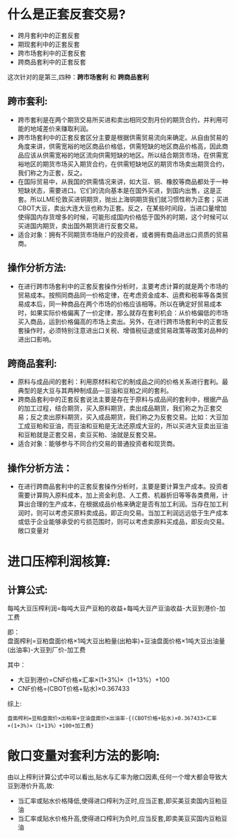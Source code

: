 # 什么是正套反套交易?  
- 跨月套利中的正套反套  
- 期现套利中的正套反套  
- 跨市场套利中的正套反套  
- 跨商品套利中的正套反套  

这次针对的是第三,四种：**跨市场套利**  和 **跨商品套利**
## 跨市套利:
- 跨市套利是在两个期货交易所买进和卖出相同交割月份的期货合约，并利用可能的地域差价来赚取利润。  
- 跨市场套利中的正套反套区分主要是根据供需贸易流向来确定。从自由贸易的角度来讲，供需宽裕的地区商品价格低，供需短缺的地区商品价格高，因此商品应该从供需宽裕的地区流向供需短缺的地区。所以结合期货市场，在供需宽裕地区的期货市场买入期货合约，在供需短缺地区的期货市场卖出期货合约，我们称之为正套，反之。
- 在国际贸易中，从我国的供需情况来讲，如大豆、铜、橡胶等商品都处于一种短缺状态，需要进口。它们的流向基本是在国外买进，到国内出售，这是正套。所以LME伦敦买进铜期货，抛出上海铜期货我们就习惯性称为正套；买进CBOT大豆，卖出大连大豆也称为正套。反之，在某些时间段，当进口量增加使得国内存货增多的时候，可能形成国内价格低于国外的时期，这个时候可以买进国内期货，卖出国外期货进行反套交易。
- 适合对象：拥有不同期货市场账户的投资者，或者拥有商品进出口资质的贸易商。  

## 操作分析方法:  
- 在进行跨市场套利中的正套反套操作分析时，主要考虑计算的就是两个市场的贸易成本。按照同商品同一价格定律，在考虑资金成本、运费和税率等各类贸易成本后，同一种商品在两个市场的价格应该相等。所以在确定好贸易成本时，如果实际价格偏离了一价定律，那么就存在套利机会：从价格偏低的市场买入商品，运到价格偏高的市场上卖出。另外，在进行跨市场套利中的正套反套操作时，必须特别注意进出口关税、增值税征退或贸易政策等政策对品种的进出口影响。  

## 跨商品套利:  
- 原料与成品间的套利：利用原材料和它的制成品之间的价格关系进行套利。最典型的是大豆与其两种制成品—豆油和豆粕之间的套利。  
- 跨商品套利中的正套反套说法主要是存在于原料与成品间的套利中，根据产品的加工过程，结合期货，买入原料期货，卖出成品期货，我们称之为正套交易；反之卖出原料期货，买入成品期货，我们称之为反套交易。比如：大豆加工成豆粕和豆油，而豆油和豆粕是无法还原成大豆的，所以买进大豆卖出豆油和豆粕就是正套交易，卖豆买粕、油就是反套交易。  
- 适合对象：能够参与不同合约交易的普通投资者和现货商。  

## 操作分析方法：
- 在进行跨商品套利中的正套反套操作分析时，主要是要计算生产成本。投资者需要计算购入原料成本，加上资金利息、人工费、机器折旧等等各类费用，计算出合理的生产成本，在根据成品价格来确定是否有加工利润。当存在加工利润时，则可以考虑买原料卖成品，即正向交易。当加工利润远远低于生产成本或低于企业能够承受的亏损范围时，则可以考虑卖原料买成品，即反向交易。  
敞口变量对  

# 进口压榨利润核算:  
## 计算公式:  
每吨大豆压榨利润=每吨大豆产豆粕的收益+每吨大豆产豆油收益-大豆到港价-加工费  

即：  
盘面榨利=豆粕盘面价格×1吨大豆出粕量(出粕率)+豆油盘面价格×1吨大豆出油量(出油率)-大豆到厂价-加工费  

其中：   
  - 大豆到港价=CNF价格×汇率×(1+3%)×（1+13%）+100  
  - CNF价格=(CBOT价格+贴水)×0.367433   

综上:

``盘面榨利=豆粕盘面价×出粕率+豆油盘面价×出油率-{(CBOT价格+贴水)×0.367433×汇率×(1+3%)×（1+13%）+100+加工费}``
# 敞口变量对套利方法的影响:    
由以上榨利计算公式中可以看出,贴水与汇率为敞口因素,任何一个增大都会导致大豆到港价升高,故:  
- 当汇率或贴水价格降低,使得进口榨利为正时,应当正套,即买美豆卖国内豆粕豆油  
- 当汇率或贴水价格升高,使得进口榨利为负时,应当反套,即卖美豆买国内豆粕豆油
